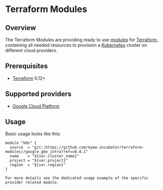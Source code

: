
# Terraform Modules

## Overview

The Terraform Modules are providing ready to use [modules](https://www.terraform.io/docs/configuration/modules.html) for [Terraform](https://www.terraform.io/downloads.html), containing all needed resources to provision a [Kubernetes](https://kubernetes.io) cluster on different cloud providers.

## Prerequisites

- [Terraform](https://www.terraform.io/downloads.html) 0.12+

## Supported providers

- [Google Cloud Platform](google_gke_infra/README.md)

## Usage

Basic usage looks like this:

```hcl
module "k8s" {
  source  = "git::https://github.com/kyma-incubator/terraform-modules//google_gke_infra?ref=v0.0.1"
  name    = "${var.cluster_name}"
  project = "${var.project}"
  region  = "${var.region}"
}

For more details see the dedicated usage example of the specific provider related module.
